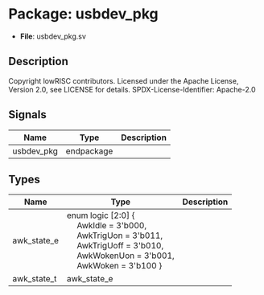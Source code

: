 # Package: usbdev_pkg

- **File**: usbdev_pkg.sv
## Description

 Copyright lowRISC contributors.
 Licensed under the Apache License, Version 2.0, see LICENSE for details.
 SPDX-License-Identifier: Apache-2.0


## Signals

| Name       | Type       | Description |
| ---------- | ---------- | ----------- |
| usbdev_pkg | endpackage |             |
## Types

| Name        | Type                                                                                                                                                                                                                                                                                                                                                | Description |
| ----------- | --------------------------------------------------------------------------------------------------------------------------------------------------------------------------------------------------------------------------------------------------------------------------------------------------------------------------------------------------- | ----------- |
| awk_state_e | enum logic [2:0] {<br><span style="padding-left:20px">     AwkIdle     = 3'b000,<br><span style="padding-left:20px">     AwkTrigUon  = 3'b011,<br><span style="padding-left:20px">       AwkTrigUoff = 3'b010,<br><span style="padding-left:20px">       AwkWokenUon = 3'b001,<br><span style="padding-left:20px">       AwkWoken    = 3'b100     } |             |
| awk_state_t | awk_state_e                                                                                                                                                                                                                                                                                                                                         |             |
